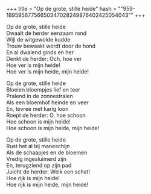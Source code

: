 +++
title = "Op de grote, stille heide"
hash = "\"959-18959567756650347028249876402425054043\""
+++

Op de grote, stille heide  
Dwaalt de herder eenzaam rond  
Wijl de witgewolde kudde  
Trouw bewaakt wordt door de hond  
En al dwalend ginds en her  
Denkt de herder: Och, hoe ver  
Hoe ver is mijn heide!  
Hoe ver is mijn heide, mijn heide!

Op de grote, stille heide  
Bloeien bloempjes lief en teer  
Pralend in de zonnestralen  
Als een bloemhof heinde en veer  
En, tevree met karig loon  
Roept de herder: O, hoe schoon  
Hoe schoon is mijn heide!  
Hoe schoon is mijn heide, mijn heide!

Op de grote, stille heide  
Rust het al bij maneschijn  
Als de schaapjes en de bloemen  
Vredig ingesluimerd zijn  
En, terugziend op zijn pad  
Juicht de herder: Welk een schat!  
Hoe rijk is mijn heide!  
Hoe rijk is mijn heide, mijn heide!